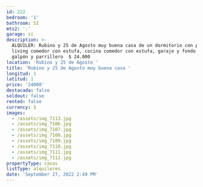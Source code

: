 ```yaml
---
id: 222
bedroom: '1'
bathroom: SI
mts2: '-'
garage: si
description: >-
  ALQUILER: Rubino y 25 de Agosto muy buena casa de un dormitorio con placares,
  living comedor con estufa, cocina comedor con estufa, garaje y fondo con
  galpón y parrillero  $ 24.000
location: 'Rubino y 25 de Agosto '
title: 'Rubino y 25 de Agosto muy buena casa '
longitud: 1
latitud: 1
price: '24000'
destacada: false
soldout: false
rented: false
currency: $
images:
  - /assets/img_7113.jpg
  - /assets/img_7106.jpg
  - /assets/img_7107.jpg
  - /assets/img_7108.jpg
  - /assets/img_7109.jpg
  - /assets/img_7110.jpg
  - /assets/img_7111.jpg
  - /assets/img_7112.jpg
propertyType: casas
listType: alquileres
date: 'September 27, 2022 2:49 PM'
---
```


